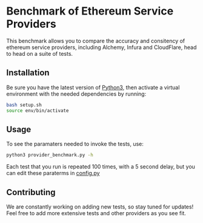 # Benchmark of Ethereum Service Providers 

This benchmark allows you to compare the accuracy and consitency of ethereum service providers, including Alchemy, Infura and CloudFlare, head to head on a suite of tests.

## Installation

Be sure you have the latest version of [Python3](https://www.python.org/downloads/), then activate a virtual environment with the needed dependencies by running:

```bash
bash setup.sh
source env/bin/activate
```

## Usage

To see the paramaters needed to invoke the tests, use:

```bash
python3 provider_benchmark.py -h
```

Each test that you run is repeated 100 times, with a 5 second delay, but you can edit these paraterms in [config.py](config.py)

## Contributing
We are constantly working on adding new tests, so stay tuned for updates! Feel free to add more extensive tests and other providers as you see fit.




